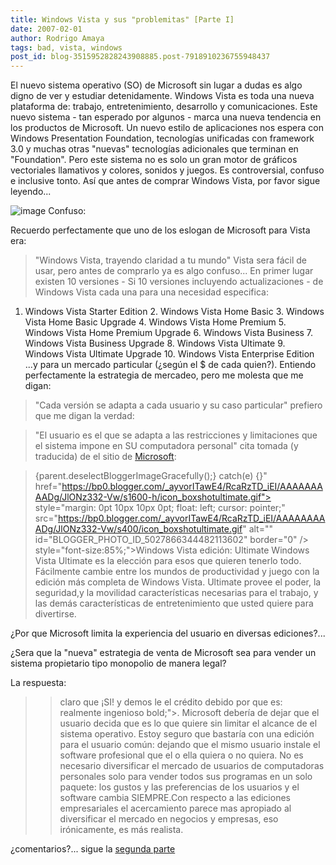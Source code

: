 ```yaml
---
title: Windows Vista y sus "problemitas" [Parte I]
date: 2007-02-01
author: Rodrigo Amaya
tags: bad, vista, windows
post_id: blog-3515952828243908885.post-7918910236755948437
---
```


El nuevo sistema operativo (SO) de Microsoft sin lugar a dudas es algo digno de ver y estudiar detenidamente. Windows Vista es toda una nueva plataforma de: trabajo, entretenimiento, desarrollo y comunicaciones. Este nuevo sistema - tan esperado por algunos - marca una nueva tendencia en los productos de Microsoft. Un nuevo estilo de aplicaciones nos espera con Windows Presentation Foundation, tecnologías unificadas con framework 3.0 y muchas otras "nuevas" tecnologías adicionales que terminan en "Foundation". Pero este sistema no es solo un gran motor de gráficos vectoriales llamativos y colores, sonidos y juegos. Es controversial, confuso e inclusive tonto. Así que antes de comprar Windows Vista, por favor sigue leyendo...

![image](https://bp2.blogger.com/_ayvorITawE4/RcaRLzD_iDI/AAAAAAAAADY/DGbt5RDzbwU/s400/quick_vista.gif)    Confuso:

Recuerdo perfectamente que uno de los eslogan de Microsoft para Vista era:
> "Windows Vista, trayendo
> claridad a tu
> mundo"
Vista sera fácil de usar, pero antes de comprarlo ya es algo confuso... En primer lugar existen 10 versiones - Si 10 versiones incluyendo actualizaciones - de Windows Vista cada una para una necesidad especifica:

1. Windows Vista Starter Edition 2. Windows Vista Home Basic 3. Windows Vista Home Basic Upgrade 4. Windows Vista Home Premium 5. Windows Vista Home Premium Upgrade 6. Windows Vista Business 7. Windows Vista Business Upgrade 8. Windows Vista Ultimate 9. Windows Vista Ultimate Upgrade 10. Windows Vista Enterprise Edition ...y para un mercado particular (¿según el $ de cada quien?). Entiendo perfectamente la estrategia de mercadeo, pero me molesta que me digan:

> "Cada versión se adapta
> a cada usuario y su caso particular"
prefiero que me digan la verdad:

> "El usuario es
> el que se adapta a las restricciones y limitaciones que el sistema impone en SU
> computadora personal"
cita tomada (y traducida) de el sitio de [Microsoft](https://www.microsoft.com/windows/products/windowsvista/editions/default.mspx):

> {parent.deselectBloggerImageGracefully();} catch(e) {}"
> href="https://bp0.blogger.com/_ayvorITawE4/RcaRzTD_iEI/AAAAAAAAADg/JlONz332-Vw/s1600-h/icon_boxshotultimate.gif"> style="margin: 0pt 10px 10px 0pt; float: left; cursor: pointer;"
> src="https://bp0.blogger.com/_ayvorITawE4/RcaRzTD_iEI/AAAAAAAAADg/JlONz332-Vw/s400/icon_boxshotultimate.gif"
> alt="" id="BLOGGER_PHOTO_ID_5027866344482113602" border="0" /> style="font-size:85%;">Windows Vista edición: Ultimate
> Windows Vista Ultimate es la elección
> para esos que quieren tenerlo todo. Fácilmente cambie entre los mundos de productividad y
> juego con la edición más completa de Windows Vista. Ultimate provee el poder, la seguridad,y
> la movilidad características necesarias para el trabajo, y las demás características de
> entretenimiento que usted quiere para divertirse.

¿Por que Microsoft limita la experiencia del usuario en diversas ediciones?...

¿Sera que la "nueva" estrategia de venta de Microsoft sea para vender un sistema propietario tipo monopolio de manera legal?

La respuesta:

> >claro que ¡SI!
y demos le el crédito debido por que es:
> realmente
> ingenioso bold;">.
Microsoft debería de dejar que el usuario decida que es lo que quiere sin limitar el alcance de el sistema operativo. Estoy seguro que bastaría con una edición para el usuario común: dejando que el mismo usuario instale el software profesional que el o ella quiera o no quiera. No es necesario diversificar el mercado de usuarios de computadoras personales solo para vender todos sus programas en un solo paquete: los gustos y las preferencias de los usuarios y el software cambia SIEMPRE.Con respecto a las ediciones empresariales el acercamiento parece mas apropiado al diversificar el mercado en negocios y empresas, eso irónicamente, es más realista.

¿comentarios?... sigue la [segunda parte](https://rodrigoamaya.blogspot.com/2007/03/windows-vista-y-sus-problemitas-parte.html)